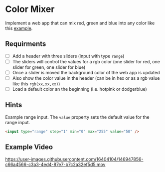 # Color Mixer

Implement a web app that can mix red, green and blue into any color like this [example](https://coding-katas.netlify.app/color-mixer/).

## Requirments

- [ ] Add a header with three sliders (input with type `range`)
- [ ] The sliders will control the values for a rgb color (one slider for red, one slider for green, one slider for blue)
- [ ] Once a slider is moved the background color of the web app is updated
- [ ] Also show the color value in the header (can be in hex or as a rgb value like this `rgb(xx,xx,xx)`)
- [ ] Load a default color an the beginning (i.e. hotpink or dodgerblue)

## Hints

Example range input. The `value` property sets the default value for the range input.

```html
<input type="range" step="1" min="0" max="255" value="50" />
```

## Example Video

https://user-images.githubusercontent.com/16404104/146947856-c66a4566-c3a3-4ed4-87e7-b7c2a32ef5d5.mov
